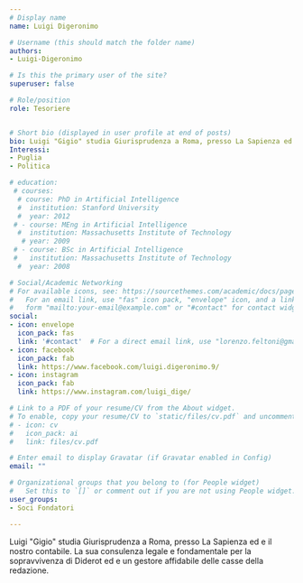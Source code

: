 ```yaml
---
# Display name
name: Luigi Digeronimo

# Username (this should match the folder name)
authors:
- Luigi-Digeronimo

# Is this the primary user of the site?
superuser: false

# Role/position
role: Tesoriere


# Short bio (displayed in user profile at end of posts)
bio: Luigi "Gigio" studia Giurisprudenza a Roma, presso La Sapienza ed e il nostro contabile. La sua consulenza legale e fondamentale per la sopravvivenza di Diderot ed e un gestore affidabile delle casse della redazione.
Interessi:
- Puglia
- Politica

# education:
 # courses:
  # course: PhD in Artificial Intelligence
  #  institution: Stanford University
  #  year: 2012
 # - course: MEng in Artificial Intelligence
  #  institution: Massachusetts Institute of Technology
   # year: 2009
 # - course: BSc in Artificial Intelligence
 #   institution: Massachusetts Institute of Technology
  #  year: 2008

# Social/Academic Networking
# For available icons, see: https://sourcethemes.com/academic/docs/page-builder/#icons
#   For an email link, use "fas" icon pack, "envelope" icon, and a link in the
#   form "mailto:your-email@example.com" or "#contact" for contact widget.
social:
- icon: envelope
  icon_pack: fas
  link: '#contact'  # For a direct email link, use "lorenzo.feltoni@gmail.com".
- icon: facebook
  icon_pack: fab
  link: https://www.facebook.com/luigi.digeronimo.9/
- icon: instagram
  icon_pack: fab
  link: https://www.instagram.com/luigi_dige/

# Link to a PDF of your resume/CV from the About widget.
# To enable, copy your resume/CV to `static/files/cv.pdf` and uncomment the lines below.
# - icon: cv
#   icon_pack: ai
#   link: files/cv.pdf

# Enter email to display Gravatar (if Gravatar enabled in Config)
email: ""

# Organizational groups that you belong to (for People widget)
#   Set this to `[]` or comment out if you are not using People widget.
user_groups:
- Soci Fondatori

---
```

Luigi "Gigio" studia Giurisprudenza a Roma, presso La Sapienza ed e il nostro contabile. La sua consulenza legale e fondamentale per la sopravvivenza di Diderot ed e un gestore affidabile delle casse della redazione.
